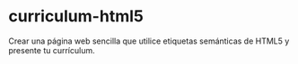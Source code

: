 # curriculum-html5
Crear una página web sencilla que utilice etiquetas semánticas de HTML5 y presente tu currículum.
